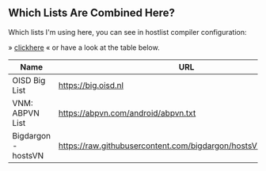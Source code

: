 ## Which Lists Are Combined Here?<a name="which-lists-are-combined-here"></a>

Which lists I'm using here, you can see in hostlist compiler configuration: 

» [clickhere](hostlist-compiler-config.json) « or have a look at the table below.

| Name                  | URL                                                                   |
| --------------------- | ----------------------------------------------------------------------|
| OISD Big List         | https://big.oisd.nl                                                   |
| VNM: ABPVN List       | https://abpvn.com/android/abpvn.txt                                   |
| Bigdargon - hostsVN   | https://raw.githubusercontent.com/bigdargon/hostsVN/master/hosts      |
